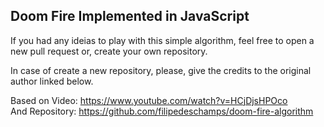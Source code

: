 ## Doom Fire Implemented in JavaScript

If you had any ideias to play with this simple algorithm, feel free to open a new pull request or, create your own repository.  

In case of create a new repository, please, give the credits to the original author linked below.

Based on Video: https://www.youtube.com/watch?v=HCjDjsHPOco  
And Repository: https://github.com/filipedeschamps/doom-fire-algorithm